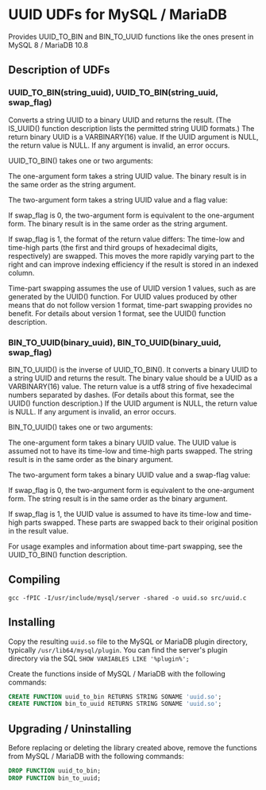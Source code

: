# UUID UDFs for MySQL / MariaDB

Provides UUID_TO_BIN and BIN_TO_UUID functions like the ones present in MySQL 8 / MariaDB 10.8

## Description of UDFs

### UUID_TO_BIN(string_uuid), UUID_TO_BIN(string_uuid, swap_flag)

Converts a string UUID to a binary UUID and returns the result. (The IS_UUID() function description lists the permitted string UUID formats.) The return binary UUID is a VARBINARY(16) value. If the UUID argument is NULL, the return value is NULL. If any argument is invalid, an error occurs.

UUID_TO_BIN() takes one or two arguments:

The one-argument form takes a string UUID value. The binary result is in the same order as the string argument.

The two-argument form takes a string UUID value and a flag value:

If swap_flag is 0, the two-argument form is equivalent to the one-argument form. The binary result is in the same order as the string argument.

If swap_flag is 1, the format of the return value differs: The time-low and time-high parts (the first and third groups of hexadecimal digits, respectively) are swapped. This moves the more rapidly varying part to the right and can improve indexing efficiency if the result is stored in an indexed column.

Time-part swapping assumes the use of UUID version 1 values, such as are generated by the UUID() function. For UUID values produced by other means that do not follow version 1 format, time-part swapping provides no benefit. For details about version 1 format, see the UUID() function description.

### BIN_TO_UUID(binary_uuid), BIN_TO_UUID(binary_uuid, swap_flag)

BIN_TO_UUID() is the inverse of UUID_TO_BIN(). It converts a binary UUID to a string UUID and returns the result. The binary value should be a UUID as a VARBINARY(16) value. The return value is a utf8 string of five hexadecimal numbers separated by dashes. (For details about this format, see the UUID() function description.) If the UUID argument is NULL, the return value is NULL. If any argument is invalid, an error occurs.

BIN_TO_UUID() takes one or two arguments:

The one-argument form takes a binary UUID value. The UUID value is assumed not to have its time-low and time-high parts swapped. The string result is in the same order as the binary argument.

The two-argument form takes a binary UUID value and a swap-flag value:

If swap_flag is 0, the two-argument form is equivalent to the one-argument form. The string result is in the same order as the binary argument.

If swap_flag is 1, the UUID value is assumed to have its time-low and time-high parts swapped. These parts are swapped back to their original position in the result value.

For usage examples and information about time-part swapping, see the UUID_TO_BIN() function description.

## Compiling

`gcc -fPIC -I/usr/include/mysql/server -shared -o uuid.so src/uuid.c`

## Installing

Copy the resulting `uuid.so` file to the MySQL or MariaDB plugin directory, typically `/usr/lib64/mysql/plugin`. You can find the server's plugin directory via the SQL `SHOW VARIABLES LIKE '%plugin%';`

Create the functions inside of MySQL / MariaDB with the following commands:

```sql
CREATE FUNCTION uuid_to_bin RETURNS STRING SONAME 'uuid.so';
CREATE FUNCTION bin_to_uuid RETURNS STRING SONAME 'uuid.so';
```

## Upgrading / Uninstalling

Before replacing or deleting the library created above, remove the functions from MySQL / MariaDB with the following commands:

```sql
DROP FUNCTION uuid_to_bin;
DROP FUNCTION bin_to_uuid;
```

